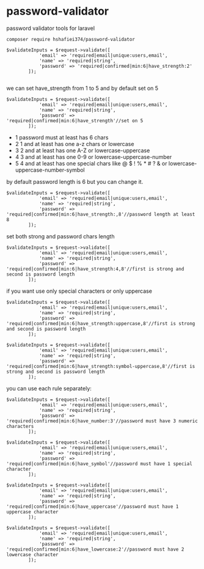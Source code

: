 # password-validator
password validator tools for laravel
```
composer require hshafiei374/password-validator
```
```
$validateInputs = $request->validate([
            'email' => 'required|email|unique:users,email',
            'name' => 'required|string',
            'password' => 'required|confirmed|min:6|have_strength:2'
        ]);
        
```
we can set have_strength from 1 to 5 and by default set on 5
```
$validateInputs = $request->validate([
            'email' => 'required|email|unique:users,email',
            'name' => 'required|string',
            'password' => 'required|confirmed|min:6|have_strength'//set on 5
        ]);
```
- 1 password must at least has 6 chars
- 2 1 and at least has one a-z chars or lowercase
- 3 2 and at least has one A-Z       or lowercase-uppercase  
- 4 3 and at least has one 0-9       or lowercase-uppercase-number
- 5 4 and at least has one special chars like @ $ ! % * # ? & or lowercase-uppercase-number-symbol

by default password length is 6 but you can change it.
```
$validateInputs = $request->validate([
            'email' => 'required|email|unique:users,email',
            'name' => 'required|string',
            'password' => 'required|confirmed|min:6|have_strength:,8'//password length at least 8
        ]);
```

set both strong and password chars length 

```
$validateInputs = $request->validate([
            'email' => 'required|email|unique:users,email',
            'name' => 'required|string',
            'password' => 'required|confirmed|min:6|have_strength:4,8'//first is strong and second is password length
        ]);
```

if you want use only special characters or only uppercase
```
$validateInputs = $request->validate([
            'email' => 'required|email|unique:users,email',
            'name' => 'required|string',
            'password' => 'required|confirmed|min:6|have_strength:uppercase,8'//first is strong and second is password length
        ]);
```
```
$validateInputs = $request->validate([
            'email' => 'required|email|unique:users,email',
            'name' => 'required|string',
            'password' => 'required|confirmed|min:6|have_strength:symbol-uppercase,8'//first is strong and second is password length
        ]);
```

you can use each rule separately:
```
$validateInputs = $request->validate([
            'email' => 'required|email|unique:users,email',
            'name' => 'required|string',
            'password' => 'required|confirmed|min:6|have_number:3'//password must have 3 numeric characters
        ]);
```
```
$validateInputs = $request->validate([
            'email' => 'required|email|unique:users,email',
            'name' => 'required|string',
            'password' => 'required|confirmed|min:6|have_symbol'//password must have 1 special character
        ]);
```
```
$validateInputs = $request->validate([
            'email' => 'required|email|unique:users,email',
            'name' => 'required|string',
            'password' => 'required|confirmed|min:6|have_uppercase'//password must have 1 uppercase character
        ]);
```
```
$validateInputs = $request->validate([
            'email' => 'required|email|unique:users,email',
            'name' => 'required|string',
            'password' => 'required|confirmed|min:6|have_lowercase:2'//password must have 2 lowercase character
        ]);
```
